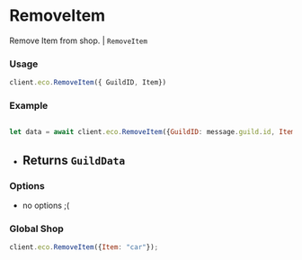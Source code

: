 # RemoveItem

Remove Item from shop. | `RemoveItem`

### Usage

```js
client.eco.RemoveItem({ GuildID, Item})
```

### Example

```js

let data = await client.eco.RemoveItem({GuildID: message.guild.id, Item: "car"})
```

- ## Returns `GuildData`

### Options

- no options ;(

### Global Shop

```js
client.eco.RemoveItem({Item: "car"});
```